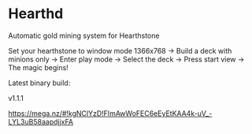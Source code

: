 # Hearthd
Automatic gold mining system for Hearthstone

Set your hearthstone to window mode 1366x768 ->
Build a deck with minions only ->
Enter play mode ->
Select the deck ->
Press start view ->
The magic begins!

Latest binary build: 

v1.1.1

https://mega.nz/#!kgNClYzD!FImAwWoFEC6eEyEtKAA4k-uV_-LYL3uB58aapdjjxFA
